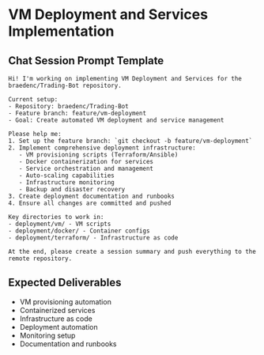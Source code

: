 # VM Deployment and Services Implementation

## Chat Session Prompt Template

```
Hi! I'm working on implementing VM Deployment and Services for the braedenc/Trading-Bot repository.

Current setup:
- Repository: braedenc/Trading-Bot  
- Feature branch: feature/vm-deployment
- Goal: Create automated VM deployment and service management

Please help me:
1. Set up the feature branch: `git checkout -b feature/vm-deployment`
2. Implement comprehensive deployment infrastructure:
   - VM provisioning scripts (Terraform/Ansible)
   - Docker containerization for services
   - Service orchestration and management
   - Auto-scaling capabilities
   - Infrastructure monitoring
   - Backup and disaster recovery
3. Create deployment documentation and runbooks
4. Ensure all changes are committed and pushed

Key directories to work in:
- deployment/vm/ - VM scripts
- deployment/docker/ - Container configs
- deployment/terraform/ - Infrastructure as code

At the end, please create a session summary and push everything to the remote repository.
```

## Expected Deliverables
- VM provisioning automation
- Containerized services
- Infrastructure as code
- Deployment automation
- Monitoring setup
- Documentation and runbooks
